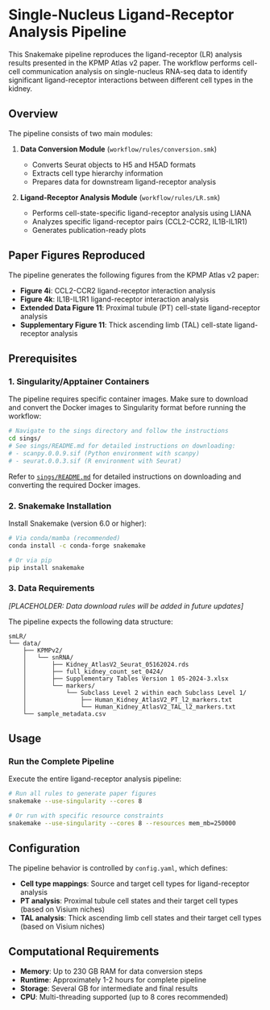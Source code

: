 # Single-Nucleus Ligand-Receptor Analysis Pipeline

This Snakemake pipeline reproduces the ligand-receptor (LR) analysis results presented in the KPMP Atlas v2 paper. The workflow performs cell-cell communication analysis on single-nucleus RNA-seq data to identify significant ligand-receptor interactions between different cell types in the kidney.

## Overview

The pipeline consists of two main modules:

1. **Data Conversion Module** (`workflow/rules/conversion.smk`)
   - Converts Seurat objects to H5 and H5AD formats
   - Extracts cell type hierarchy information
   - Prepares data for downstream ligand-receptor analysis

2. **Ligand-Receptor Analysis Module** (`workflow/rules/LR.smk`)
   - Performs cell-state-specific ligand-receptor analysis using LIANA
   - Analyzes specific ligand-receptor pairs (CCL2-CCR2, IL1B-IL1R1)
   - Generates publication-ready plots

## Paper Figures Reproduced

The pipeline generates the following figures from the KPMP Atlas v2 paper:

- **Figure 4i**: CCL2-CCR2 ligand-receptor interaction analysis
- **Figure 4k**: IL1B-IL1R1 ligand-receptor interaction analysis
- **Extended Data Figure 11**: Proximal tubule (PT) cell-state ligand-receptor analysis
- **Supplementary Figure 11**: Thick ascending limb (TAL) cell-state ligand-receptor analysis

## Prerequisites

### 1. Singularity/Apptainer Containers

The pipeline requires specific container images. Make sure to download and convert the Docker images to Singularity format before running the workflow:

```bash
# Navigate to the sings directory and follow the instructions
cd sings/
# See sings/README.md for detailed instructions on downloading:
# - scanpy.0.0.9.sif (Python environment with scanpy)
# - seurat.0.0.3.sif (R environment with Seurat)
```

Refer to [`sings/README.md`](sings/README.md) for detailed instructions on downloading and converting the required Docker images.

### 2. Snakemake Installation

Install Snakemake (version 6.0 or higher):

```bash
# Via conda/mamba (recommended)
conda install -c conda-forge snakemake

# Or via pip
pip install snakemake
```

### 3. Data Requirements

*[PLACEHOLDER: Data download rules will be added in future updates]*

The pipeline expects the following data structure:
```
smLR/
└── data/
    ├── KPMPv2/
    │   └── snRNA/
    │       ├── Kidney_AtlasV2_Seurat_05162024.rds
    │       ├── full_kidney_count_set_0424/
    │       ├── Supplementary Tables Version 1 05-2024-3.xlsx
    │       └── markers/
    │           └── Subclass Level 2 within each Subclass Level 1/
    │               ├── Human_Kidney_AtlasV2_PT_l2_markers.txt
    │               └── Human_Kidney_AtlasV2_TAL_l2_markers.txt
    └── sample_metadata.csv
```

## Usage

### Run the Complete Pipeline

Execute the entire ligand-receptor analysis pipeline:

```bash
# Run all rules to generate paper figures
snakemake --use-singularity --cores 8

# Or run with specific resource constraints
snakemake --use-singularity --cores 8 --resources mem_mb=250000
```

## Configuration

The pipeline behavior is controlled by `config.yaml`, which defines:

- **Cell type mappings**: Source and target cell types for ligand-receptor analysis
- **PT analysis**: Proximal tubule cell states and their target cell types (based on Visium niches)
- **TAL analysis**: Thick ascending limb cell states and their target cell types (based on Visium niches)

## Computational Requirements

- **Memory**: Up to 230 GB RAM for data conversion steps
- **Runtime**: Approximately 1-2 hours for complete pipeline
- **Storage**: Several GB for intermediate and final results
- **CPU**: Multi-threading supported (up to 8 cores recommended)